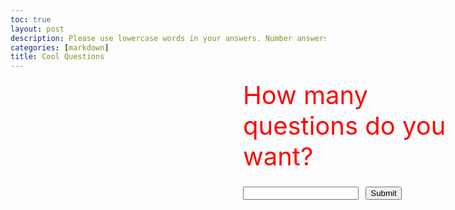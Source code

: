 ```yaml
---
toc: true
layout: post
description: Please use lowercase words in your answers. Number answers are in number form. 
categories: [markdown]
title: Cool Questions
---
```


<script>
    let score = 0
    let total = 0
    let count = 0
    let correct = 0
    class Jeopardy {
        constructor(question, answer, point) {
            this.question = question;
            this.answer = answer;
            this.point = point;
        }
        CheckAnswer(guess) {
            return guess === this.answer
        }
    }
    let q1 = new Jeopardy('What is the biggest planet in the solar system?', 'jupiter', 2);
    let q2 = new Jeopardy('What galaxy do we live in?', 'the milky way', 1);
    let q3 = new Jeopardy('What does DNA stand for?', 'deoxyribonucleic acid', 2);
    let q4 = new Jeopardy('How many bones are in the human body?', '206', 2);
    let q5 = new Jeopardy('What is the closest planet to the Earth? (on average)', 'mercury', 2);
    let q6 = new Jeopardy('Which is the main gas that makes up the atmosphere in the Earth?', 'nitrogen', 1);
    let q7 = new Jeopardy('At what temperature are Celsius and Fahrenheit equal?', '-40', 1);
    let q8 = new Jeopardy('What is the largest ocean on Earth?', 'pacific', 1);
    let q9 = new Jeopardy('How many teeth does an adult human have?', '32',2);


    const qarray = [q1, q2, q3, q4, q5, q6, q7, q8, q9]
    function QNA(number) {
        for (let i = 0; i < number; i++) {
            const randomValue = qarray[Math.floor(Math.random() * qarray.length)];
            var index = qarray.indexOf(randomValue);
            if (index > -1) {
                qarray.splice(index, 1);
            }
            let guess = prompt(randomValue.question + " Points: " + randomValue.point);
            count = count + 1
            total = total + randomValue.point
            if (randomValue.CheckAnswer(guess)) {
                score = score + randomValue.point;
                correct = correct + 1
                document.getElementById('answer').innerHTML = "Well Done!";
                document.getElementById('score').innerHTML = "Your score is " + score + "/" + total;
                document.getElementById('correct').innerHTML = "You got " + correct + " questions correct out of " + count;
            }
            else {
                document.getElementById('answer').innerHTML = "Nice Try!";
                document.getElementById('score').innerHTML = "Your score is " + score + "/" + total;
                document.getElementById('correct').innerHTML = "Sorry, you have gotten " + correct + " questions correct out of " + count;
            }
            }
    }
</script>
<html>
    <div class="container" style="position: absolute; font-size: 40px;color: red; left: 600px">
        <label for="number">How many questions do you want?</label>
        <br>
        <input id="number" type="number"/>
        <button onclick="QNA(document.getElementById('number').value)">Submit</button>
    </div>
    <br>
    <br>
    <br>
    <br>
    <br>
    <br>
    <p style="text-align: center; font-size: 40px;color: red;" id="answer"></p>
    <p style="text-align: center; font-size: 40px;color: red;" id="score"></p>
    <p style="text-align: center; font-size: 40px;color: red;" id="correct"></p>
</html>